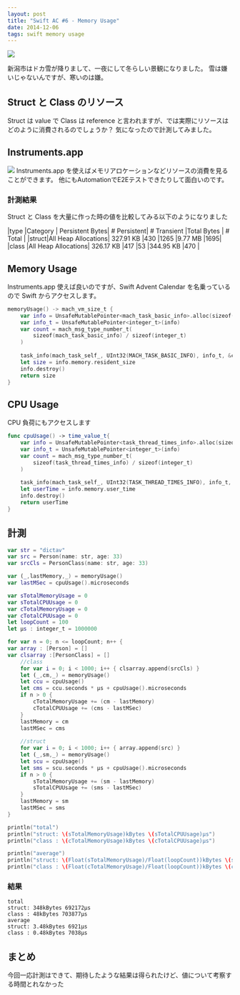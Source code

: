 ```yaml
---
layout: post
title: "Swift AC #6 - Memory Usage"
date: 2014-12-06
tags: swift memory usage
---
```


![](https://pbs.twimg.com/media/B4O9tRyCUAAOv3D.png)

新潟市はドカ雪が降りまして、一夜にして冬らしい景観になりました。
雪は嫌いじゃないんですが、寒いのは嫌。

## Struct と Class のリソース
Struct は value で Class は reference と言われますが、では実際にリソースはどのように消費されるのでしょうか？
気になったので計測してみました。

## Instruments.app

![](https://pbs.twimg.com/media/B4O9zECCcAI4ctu.png)
Instruments.app を使えばメモリアロケーションなどリソースの消費を見ることができます。
他にもAutomationでE2Eテストできたりして面白いのです。

### 計測結果

Struct と Class を大量に作った時の値を比較してみる以下のようになりました

|type  |Category            |	Persistent Bytes|	# Persistent|	# Transient	|Total Bytes	| # Total	|
|struct|All Heap Allocations|	327.91 KB	      |430	        |1265	        |9.77 MB	    |1695|
|class |All Heap Allocations|	326.17 KB	      |417	        |53	          |344.95 KB	  |470	|

## Memory Usage
Instruments.app 使えば良いのですが、Swift Advent Calendar を名乗っているので Swift からアクセスします。

```swift
memoryUsage() -> mach_vm_size_t {
    var info = UnsafeMutablePointer<mach_task_basic_info>.alloc(sizeof(mach_task_basic_info))
    var info_t = UnsafeMutablePointer<integer_t>(info)
    var count = mach_msg_type_number_t(
        sizeof(mach_task_basic_info) / sizeof(integer_t)
    )
    
    task_info(mach_task_self_, UInt32(MACH_TASK_BASIC_INFO), info_t, &count)
    let size = info.memory.resident_size
    info.destroy()
    return size
}
```

## CPU Usage

CPU 負荷にもアクセスします

```swift
func cpuUsage() -> time_value_t{
    var info = UnsafeMutablePointer<task_thread_times_info>.alloc(sizeof(task_thread_times_info))
    var info_t = UnsafeMutablePointer<integer_t>(info)
    var count = mach_msg_type_number_t(
        sizeof(task_thread_times_info) / sizeof(integer_t)
    )
    
    task_info(mach_task_self_, UInt32(TASK_THREAD_TIMES_INFO), info_t, &count)
    let userTime = info.memory.user_time
    info.destroy()
    return userTime
}
```

## 計測

```swift
var str = "dictav"
var src = Person(name: str, age: 33)
var srcCls = PersonClass(name: str, age: 33)

var (_,lastMemory,_) = memoryUsage()
var lastMSec = cpuUsage().microseconds

var sTotalMemoryUsage = 0
var sTotalCPUUsage = 0
var cTotalMemoryUsage = 0
var cTotalCPUUsage = 0
let loopCount = 100
let μs : integer_t = 1000000

for var n = 0; n <= loopCount; n++ {
var array : [Person] = []
var clsarray :[PersonClass] = []
    //class
    for var i = 0; i < 1000; i++ { clsarray.append(srcCls) }
    let (_,cm,_) = memoryUsage()
    let ccu = cpuUsage()
    let cms = ccu.seconds * μs + cpuUsage().microseconds
    if n > 0 {
        cTotalMemoryUsage += (cm - lastMemory)
        cTotalCPUUsage += (cms - lastMSec)
    }
    lastMemory = cm
    lastMSec = cms
    
    //struct
    for var i = 0; i < 1000; i++ { array.append(src) }
    let (_,sm,_) = memoryUsage()
    let scu = cpuUsage()
    let sms = scu.seconds * μs + cpuUsage().microseconds
    if n > 0 {
        sTotalMemoryUsage += (sm - lastMemory)
        sTotalCPUUsage += (sms - lastMSec)
    }
    lastMemory = sm
    lastMSec = sms
}

println("total")
println("struct: \(sTotalMemoryUsage)kBytes \(sTotalCPUUsage)μs")
println("class : \(cTotalMemoryUsage)kBytes \(cTotalCPUUsage)μs")

println("average")
println("struct: \(Float(sTotalMemoryUsage)/Float(loopCount))kBytes \(sTotalCPUUsage/loopCount)μs")
println("class : \(Float(cTotalMemoryUsage)/Float(loopCount))kBytes \(cTotalCPUUsage/loopCount)μs")
```

### 結果

```
total
struct: 348kBytes 692172μs
class : 48kBytes 703877μs
average
struct: 3.48kBytes 6921μs
class : 0.48kBytes 7038μs
```

## まとめ
今回一応計測はできて、期待したような結果は得られたけど、値について考察する時間とれなかった
